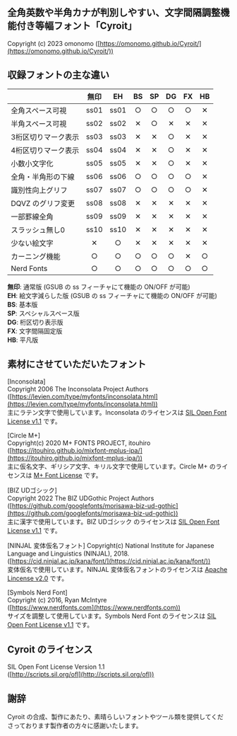 ## 全角英数や半角カナが判別しやすい、文字間隔調整機能付き等幅フォント「Cyroit」

Copyright (c) 2023 omonomo ([https://omonomo.github.io/Cyroit/](https://omonomo.github.io/Cyroit/))

## 収録フォントの主な違い

|                     | 無印 |  EH  |  BS  |  SP  |  DG  |  FX  |  HB  |
| ------------------- | :--: | :--: | :--: | :--: | :--: | :--: | :--: |
| 全角スペース可視    | ss01 | ss01 |  ○  |  ○  |  ○  |  ○  |  ✕  |
| 半角スペース可視    | ss02 | ss02 |  ✕  |  ○  |  ✕  |  ✕  |  ✕  |
| 3桁区切りマーク表示 | ss03 | ss03 |  ✕  |  ✕  |  ○  |  ✕  |  ✕  |
| 4桁区切りマーク表示 | ss04 | ss04 |  ✕  |  ✕  |  ○  |  ✕  |  ✕  |
| 小数小文字化        | ss05 | ss05 |  ✕  |  ✕  |  ○  |  ✕  |  ✕  |
| 全角・半角形の下線  | ss06 | ss06 |  ○  |  ○  |  ○  |  ○  |  ✕  |
| 識別性向上グリフ    | ss07 | ss07 |  ○  |  ○  |  ○  |  ○  |  ✕  |
| DQVZ のグリフ変更   | ss08 | ss08 |  ✕  |  ✕  |  ✕  |  ✕  |  ✕  |
| 一部罫線全角        | ss09 | ss09 |  ✕  |  ✕  |  ✕  |  ✕  |  ✕  |
| スラッシュ無し0     | ss10 | ss10 |  ✕  |  ✕  |  ✕  |  ✕  |  ✕  |
| 少ない絵文字        |  ✕  |  ○  |  ✕  |  ✕  |  ✕  |  ✕  |  ✕  |
| カーニング機能      |  ○  |  ○  |  ○  |  ○  |  ○  |  ✕  |  ○  |
| Nerd Fonts          |  ○  |  ○  |  ○  |  ○  |  ○  |  ○  |  ○  |

**無印**: 通常版 (GSUB の ss フィーチャにて機能の ON/OFF が可能)  
**EH**: 絵文字減らした版 (GSUB の ss フィーチャにて機能の ON/OFF が可能)  
**BS**: 基本版  
**SP**: スペシャルスペース版  
**DG**: 桁区切り表示版  
**FX**: 文字間隔固定版  
**HB**: 平凡版

## 素材にさせていただいたフォント

[Inconsolata]  
Copyright 2006 The Inconsolata Project Authors  
([https://levien.com/type/myfonts/inconsolata.html](https://levien.com/type/myfonts/inconsolata.html))  
主にラテン文字で使用しています。Inconsolata のライセンスは [SIL Open Font License v1.1](http://scripts.sil.org/ofl) です。

[Circle M+]  
Copyright(c) 2020 M+ FONTS PROJECT, itouhiro  
([https://itouhiro.github.io/mixfont-mplus-ipa/](https://itouhiro.github.io/mixfont-mplus-ipa/))  
主に仮名文字、ギリシア文字、キリル文字で使用しています。Circle M+ のライセンスは [M+ Font License](https://itouhiro.github.io/mixfont-mplus-ipa/mplus/LICENSE_E.txt) です。

[BIZ UDゴシック]  
Copyright 2022 The BIZ UDGothic Project Authors  
([https://github.com/googlefonts/morisawa-biz-ud-gothic](https://github.com/googlefonts/morisawa-biz-ud-gothic))  
主に漢字で使用しています。BIZ UDゴシック のライセンスは [SIL Open Font License v1.1](http://scripts.sil.org/ofl) です。

[NINJAL 変体仮名フォント]
Copyright(c) National Institute for Japanese Language and Linguistics (NINJAL), 2018.  
([https://cid.ninjal.ac.jp/kana/font/](https://cid.ninjal.ac.jp/kana/font/))  
変体仮名で使用しています。NINJAL 変体仮名フォントのライセンスは [Apache Lincense v2.0](https://www.apache.org/licenses/LICENSE-2.0) です。

[Symbols Nerd Font]  
Copyright (c) 2016, Ryan McIntyre  
([https://www.nerdfonts.com](https://www.nerdfonts.com))  
サイズを調整して使用しています。Symbols Nerd Font のライセンスは [SIL Open Font License v1.1](http://scripts.sil.org/ofl) です。

## Cyroit のライセンス

SIL Open Font License Version 1.1  
([http://scripts.sil.org/ofl](http://scripts.sil.org/ofl))

## 謝辞

Cyroit の合成、製作にあたり、素晴らしいフォントやツール類を提供してくださっております製作者の方々に感謝いたします。

